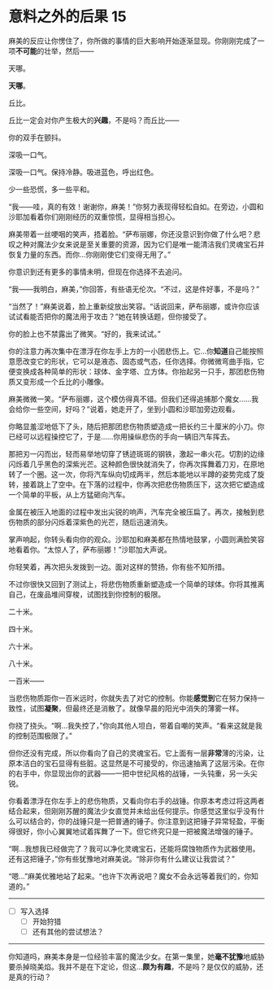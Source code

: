 # 意料之外的后果 15

麻美的反应让你愣住了，你所做的事情的巨大影响开始逐渐显现。你刚刚完成了一项**不可能**的壮举，然后——

天哪。

**天哪**。

丘比。

丘比一定会对你产生极大的**兴趣**，不是吗？而丘比——

你的双手在颤抖。

深吸一口气。

深吸一口气。保持冷静。吸进蓝色，呼出红色。

少一些恐慌，多一些平和。

“我——哇，真的有效！谢谢你，麻美！”你努力表现得轻松自如。在旁边，小圆和沙耶加看着你们刚刚经历的双重惊慌，显得相当担心。

麻美带着一丝哽咽的笑声，捂着脸。“萨布丽娜，你还没意识到你做了什么吧？悲叹之种对魔法少女来说是至关重要的资源，因为它们是唯一能清洁我们灵魂宝石并恢复力量的东西。而你...你刚刚使它们变得无用了。”

你意识到还有更多的事情未明，但现在你选择不去追问。

“我——我明白，麻美，”你回答，有些语无伦次。“不过，这是件好事，不是吗？”

“当然了！”麻美说着，脸上重新绽放出笑容。“话说回来，萨布丽娜，或许你应该试试看能否把你的魔法用于攻击？”她在转换话题，但你接受了。

你的脸上也不禁露出了微笑。“好的，我来试试。”

你的注意力再次集中在漂浮在你左手上方的一小团悲伤上。它...你**知道**自己能按照意愿改变它的形状，它可以是液态、固态或气态，任你选择。你微微弯曲手指，它便变换成各种简单的形状：球体、金字塔、立方体。你抬起另一只手，那团悲伤物质又变形成一个丘比的小雕像。

麻美微微一笑。“萨布丽娜，这个模仿得真不错。但我们还得追捕那个魔女……我会给你一些空间，好吗？”说着，她走开了，坐到小圆和沙耶加旁边观看。

你略显羞涩地低下了头，随后把那团悲伤物质塑造成一把长约三十厘米的小刀。你已经可以远程操控它了，于是……你用操纵悲伤的手向一辆旧汽车挥去。

那把刃一闪而出，轻而易举地切穿了锈迹斑斑的钢铁，激起一串火花。切割的边缘闪烁着几乎黑色的深紫光芒。这种颜色很快就消失了，你再次挥舞着刀刃，在原地转了一个圈。这一次，你将汽车纵向切成两半，然后本能地以半蹲的姿势完成了旋转，接着跳上了空中。在下落的过程中，你再次把悲伤物质压下，这次把它塑造成一个简单的平板，从上方猛砸向汽车。

金属在被压入地面的过程中发出尖锐的响声，汽车完全被压扁了。再次，接触到悲伤物质的部分闪烁着深紫色的光芒，随后迅速消失。

掌声响起，你转头看向你的观众。沙耶加和麻美都在热情地鼓掌，小圆则满脸笑容地看着你。“太惊人了，萨布丽娜！”沙耶加大声说。

你轻笑着，再次把头发拨到一边。面对这样的赞扬，你有些不知所措。

不过你很快又回到了测试上，将悲伤物质重新塑造成一个简单的球体。你将其推离自己，在废品堆间穿梭，试图找到你控制的极限。

二十米。

四十米。

六十米。

八十米。

一百米——

当悲伤物质距你一百米远时，你就失去了对它的控制。你能**感觉到**它在努力保持一致性，试图**凝聚**，但最终还是消散了。就像早晨的阳光中消失的薄雾一样。

你挠了挠头。“啊...我失控了，”你向其他人坦白，带着自嘲的笑声。“看来这就是我的控制范围极限了。”

但你还没有完成，所以你看向了自己的灵魂宝石。它上面有一层**非常**薄的污染，让原本洁白的宝石显得有些脏。这显然是不可接受的，你迅速抽离了这层污染。在你的右手中，你显现出你的武器——一把中世纪风格的战锤，一头钝重，另一头尖锐。

你看着漂浮在你左手上的悲伤物质，又看向你右手的战锤。你原本考虑过将这两者结合起来，但刚刚苏醒的魔法少女直觉并未给出任何提示。你感觉这里似乎没有什么可以结合的，你的战锤只是一把普通的锤子。你注意到这把锤子异常轻盈，平衡得很好，你小心翼翼地试着挥舞了一下。但它终究只是一把被魔法增强的锤子。

“啊...我想我已经做完了？我可以净化灵魂宝石，还能将腐蚀物质作为武器使用。还有这把锤子，”你有些犹豫地对麻美说。“除非你有什么建议让我尝试？”

“嗯...”麻美优雅地站了起来。“也许下次再说吧？魔女不会永远等着我们的，你知道的。”

---

- [ ] 写入选择
  - [ ] 开始狩猎
  - [ ] 还有其他的尝试想法？

---

你知道吗，麻美本身是一位经验丰富的魔法少女。在第一集里，她**毫不犹豫**地威胁要杀掉晓美焰。我并不是在下定论，但这...**颇为有趣**，不是吗？是仅仅的威胁，还是真的行动？
